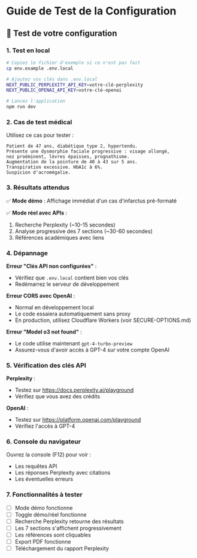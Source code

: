 # Guide de Test de la Configuration

## 🧪 Test de votre configuration

### 1. Test en local

```bash
# Copiez le fichier d'exemple si ce n'est pas fait
cp env.example .env.local

# Ajoutez vos clés dans .env.local
NEXT_PUBLIC_PERPLEXITY_API_KEY=votre-clé-perplexity
NEXT_PUBLIC_OPENAI_API_KEY=votre-clé-openai

# Lancez l'application
npm run dev
```

### 2. Cas de test médical

Utilisez ce cas pour tester :

```
Patient de 47 ans, diabétique type 2, hypertendu. 
Présente une dysmorphie faciale progressive : visage allongé, 
nez proéminent, lèvres épaisses, prognathisme. 
Augmentation de la pointure de 40 à 43 sur 5 ans. 
Transpiration excessive. HbA1c à 6%. 
Suspicion d'acromégalie.
```

### 3. Résultats attendus

✅ **Mode démo** : Affichage immédiat d'un cas d'infarctus pré-formaté

✅ **Mode réel avec APIs** :
1. Recherche Perplexity (~10-15 secondes)
2. Analyse progressive des 7 sections (~30-60 secondes)
3. Références académiques avec liens

### 4. Dépannage

**Erreur "Clés API non configurées"** :
- Vérifiez que `.env.local` contient bien vos clés
- Redémarrez le serveur de développement

**Erreur CORS avec OpenAI** :
- Normal en développement local
- Le code essaiera automatiquement sans proxy
- En production, utilisez Cloudflare Workers (voir SECURE-OPTIONS.md)

**Erreur "Model o3 not found"** :
- Le code utilise maintenant `gpt-4-turbo-preview`
- Assurez-vous d'avoir accès à GPT-4 sur votre compte OpenAI

### 5. Vérification des clés API

**Perplexity** :
- Testez sur https://docs.perplexity.ai/playground
- Vérifiez que vous avez des crédits

**OpenAI** :
- Testez sur https://platform.openai.com/playground
- Vérifiez l'accès à GPT-4

### 6. Console du navigateur

Ouvrez la console (F12) pour voir :
- Les requêtes API
- Les réponses Perplexity avec citations
- Les éventuelles erreurs

### 7. Fonctionnalités à tester

- [ ] Mode démo fonctionne
- [ ] Toggle démo/réel fonctionne
- [ ] Recherche Perplexity retourne des résultats
- [ ] Les 7 sections s'affichent progressivement
- [ ] Les références sont cliquables
- [ ] Export PDF fonctionne
- [ ] Téléchargement du rapport Perplexity 